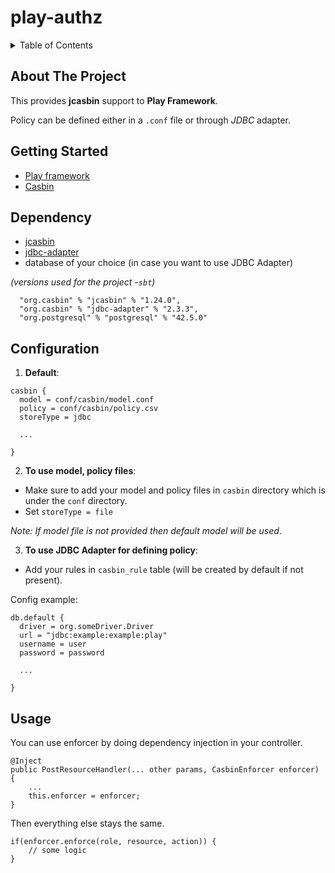 # play-authz

<a name="readme-top"></a>
<!-- TABLE OF CONTENTS -->
<details>
  <summary>Table of Contents</summary>
  <ol>
    <li>
      <a href="#about-the-project">About The Project</a>
    </li>
    <li>
      <a href="#getting-started">Getting Started</a>
      <ul>
        <li><a href="#Dependency">Dependency</a></li>
        <li><a href="#Configuration">Configuration</a></li>
      </ul>
    </li>
    <li><a href="#usage">Usage</a></li>
  </ol>
</details>


<!-- ABOUT THE PROJECT -->
## About The Project

This provides **jcasbin** support to __Play Framework__. 

Policy can be defined either in a `.conf` file or through _JDBC_ adapter.

## Getting Started
* [Play framework](https://www.playframework.com/getting-started)
* [Casbin](https://casbin.io/docs/category/the-basics)

## Dependency 
* [jcasbin](https://mvnrepository.com/artifact/org.casbin/jcasbin)
* [jdbc-adapter](https://mvnrepository.com/artifact/org.casbin/jdbc-adapter)
* database of your choice (in case you want to use JDBC Adapter)

_(versions used for the project -`sbt`)_
```
  "org.casbin" % "jcasbin" % "1.24.0",
  "org.casbin" % "jdbc-adapter" % "2.3.3",
  "org.postgresql" % "postgresql" % "42.5.0"

```

## Configuration
1) __Default__:
```
casbin {
  model = conf/casbin/model.conf
  policy = conf/casbin/policy.csv
  storeType = jdbc
  
  ...
  
}
```
2) __To use model, policy files__:
* Make sure to add your model and policy files in `casbin` directory which is under the `conf` directory.
* Set `storeType = file`

_Note: If model file is not provided then default model will be used_.

3) __To use JDBC Adapter for defining policy__:
* Add your rules in `casbin_rule` table (will be created by default if not present).

Config example:
```
db.default {
  driver = org.someDriver.Driver
  url = "jdbc:example:example:play"
  username = user
  password = password
  
  ...
  
}
```

## Usage

You can use enforcer by doing dependency injection in your controller.

```
@Inject
public PostResourceHandler(... other params, CasbinEnforcer enforcer) {
    ...
    this.enforcer = enforcer;
}
```

Then everything else stays the same.

```
if(enforcer.enforce(role, resource, action)) {
    // some logic
}
```



